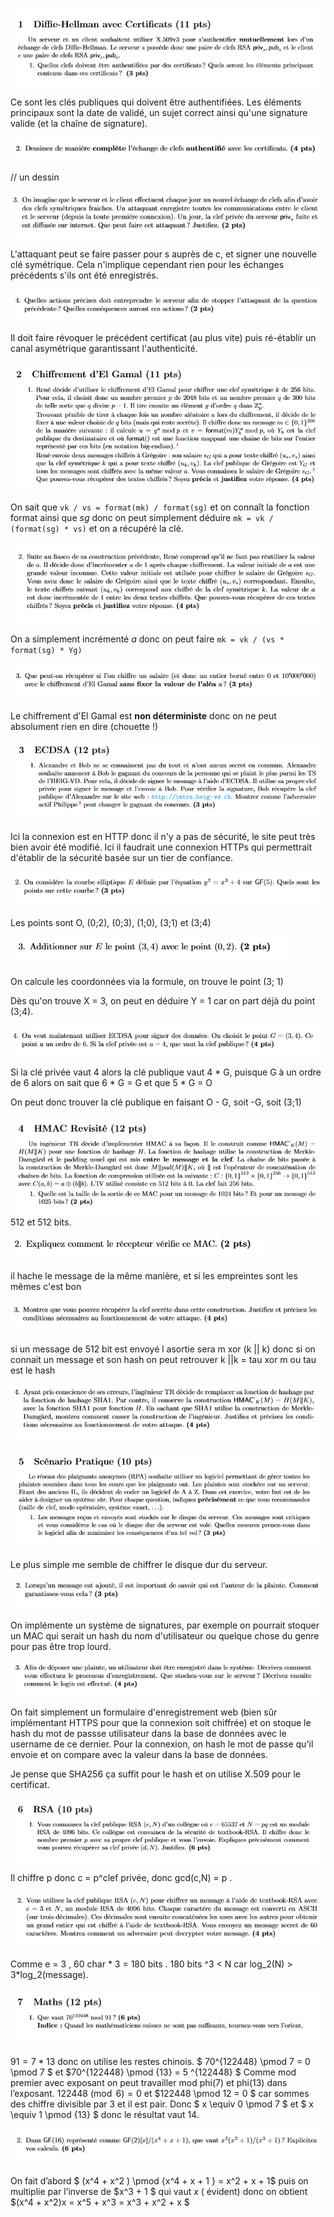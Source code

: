 ![1.1](1.1.png)

Ce sont les clés publiques qui doivent être authentifiées. Les éléments principaux sont la date de validé, un sujet correct ainsi qu'une signature valide (et la chaîne de signature).

![image-20200202212835642](image-20200202212835642.png)

// un dessin

![image-20200202212849717](image-20200202212849717.png)

L'attaquant peut se faire passer pour s auprès de c, et signer une nouvelle clé symétrique. Cela n'implique cependant rien pour les échanges précédents s'ils ont été enregistrés.

![1.4](1.4.PNG)

Il doit faire révoquer le précédent certificat (au plus vite) puis ré-établir un canal asymétrique garantissant l'authenticité.



![2.1](2.1.PNG)

On sait que `vk / vs = format(mk) / format(sg)` et on connaît la fonction format ainsi que *sg* donc on peut simplement déduire `mk = vk / (format(sg) * vs)` et on a récupéré la clé.

![2.2](2.2.PNG)

On a simplement incrémenté *a* donc on peut faire `mk = vk / (vs * format(sg) * Yg)`

![2.3](2.3.PNG)

Le chiffrement d'El Gamal est **non déterministe** donc on ne peut absolument rien en dire (chouette !)



![3.1](3.1.PNG)

Ici la connexion est en HTTP donc il n'y a pas de sécurité, le site peut très bien avoir été modifié. Ici il faudrait une connexion HTTPs qui permettrait d'établir de la sécurité basée sur un tier de confiance.

![3.2](3.2.PNG)

Les points sont O, (0;2), (0;3), (1;0), (3;1) et (3;4)

![3.3](3.3.PNG)

On calcule les coordonnées via la formule, on trouve le point (3; 1)

Dès qu'on trouve X = 3, on peut en déduire Y = 1 car on part déjà du point (3;4).

![3.4](3.4.PNG)

Si la clé privée vaut 4 alors la clé publique vaut 4 * G, puisque G à un ordre de 6 alors on sait que 6 * G = G et que 5 * G = O

On peut donc trouver la clé publique en faisant O - G, soit -G, soit (3;1) 

![4.1](4.1.PNG)
512 et 512 bits.

![4.2](4.2.PNG)

il hache le message de la même manière, et si les empreintes sont les mêmes c'est bon

![4.3](4.3.PNG)

 si un message de 512 bit est envoyé l asortie sera m xor (k || k)
donc si on connait un message
et son hash
on peut retrouver k ||k = tau xor m
ou tau est le hash

![4.4](4.4.PNG)

![5.1](5.1.PNG)

Le plus simple me semble de chiffrer le disque dur du serveur.

![5.2](5.2.PNG)

On implémente un système de signatures, par exemple on pourrait stoquer un MAC qui serait un hash du nom d'utilisateur ou quelque chose du genre pour pas être trop lourd.

![5.3](5.3.PNG)

On fait simplement un formulaire d'enregistrement web (bien sûr implémentant HTTPS pour que la connexion soit chiffrée) et on stoque le hash du mot de passse utilisateur dans la base de données avec le username de ce dernier. Pour la connexion, on hash le mot de passe qu'il envoie et on compare avec la valeur dans la base de données.

Je pense que SHA256 ça suffit pour le hash et on utilise X.509 pour le certificat.

![6.1](6.1.PNG)

Il chiffre p donc c = p^clef privée, donc gcd(c,N) = p . 

![6.2](6.2.PNG)

Comme e = 3 , 60 char * 3  = 180 bits .  180  bits ^3 < N  car log_2(N) > 3*log_2(message). 

![7.1](7.1.PNG)

$91 = 7 * 13$ donc on utilise les restes chinois.  $ 70^{122448} \pmod 7 = 0 \pmod 7 $ et $70^{122448} \pmod {13} = 5 ^{122448} $  Comme mod premier avec exposant on peut travailler mod phi(7) et phi(13) dans l’exposant.  $122448 \pmod 6 = 0$ et $122448 \pmod 12 =  0 $ car sommes des chiffre divisible par 3 et il est pair.  Donc $  x \equiv 0 \pmod 7 $ et $ x \equiv 1 \pmod {13} $ donc le résultat vaut 14. 

![7.2](7.2.PNG)

On fait d’abord  $ (x^4 + x^2 ) \pmod {x^4 + x + 1 } = x^2 + x + 1$  puis on multiplie par l’inverse de $x^3 + 1 $  qui vaut $x$  ( évident) donc on obtient $(x^4 + x^2)x = x^5 + x^3 = x^3 + x^2 + x $  
